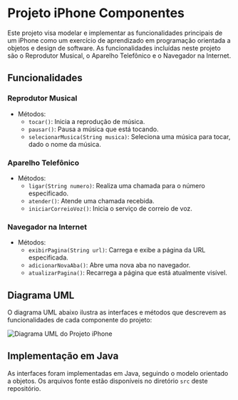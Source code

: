# Projeto iPhone Componentes

Este projeto visa modelar e implementar as funcionalidades principais de um iPhone como um exercício de aprendizado em programação orientada a objetos e design de software. As funcionalidades incluídas neste projeto são o Reprodutor Musical, o Aparelho Telefônico e o Navegador na Internet.

## Funcionalidades

### Reprodutor Musical
- Métodos:
  - `tocar()`: Inicia a reprodução de música.
  - `pausar()`: Pausa a música que está tocando.
  - `selecionarMusica(String musica)`: Seleciona uma música para tocar, dado o nome da música.

### Aparelho Telefônico
- Métodos:
  - `ligar(String numero)`: Realiza uma chamada para o número especificado.
  - `atender()`: Atende uma chamada recebida.
  - `iniciarCorreioVoz()`: Inicia o serviço de correio de voz.

### Navegador na Internet
- Métodos:
  - `exibirPagina(String url)`: Carrega e exibe a página da URL especificada.
  - `adicionarNovaAba()`: Abre uma nova aba no navegador.
  - `atualizarPagina()`: Recarrega a página que está atualmente visível.

## Diagrama UML

O diagrama UML abaixo ilustra as interfaces e métodos que descrevem as funcionalidades de cada componente do projeto:

![Diagrama UML do Projeto iPhone](dio-desafio-iphone/image.png)

## Implementação em Java

As interfaces foram implementadas em Java, seguindo o modelo orientado a objetos. Os arquivos fonte estão disponíveis no diretório `src` deste repositório.

